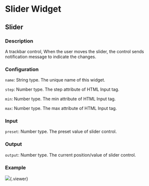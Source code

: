 Slider Widget
======
## Slider

### Description

A trackbar control, When the user moves the slider, the control sends notification message to indicate the changes.

### Configuration

`name`: String type. The unique name of this widget.

`step`: Number type. The step attribute of HTML Input tag.

`min`: Number type. The min attribute of HTML Input tag.

`max`: Number type. The max attribute of HTML Input tag.

### Input

`preset`: Number type. The preset value of slider control.

### Output

`output`: Number type. The current position/value of slider control.

### Example

![](./doc/pic/refer/slider1.png){.viewer}